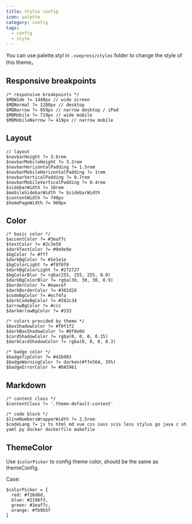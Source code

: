 ```yaml
---
title: Stylus config
icon: palette
category: config
tags:
  - config
  - style
---
```


You can use palette.styl in `.vuepress/styles` folder to change the style of this theme。

<!-- more -->

## Responsive breakpoints

```stylus
/* responsive breakpoints */
$MQWide ?= 1440px // wide screen
$MQNormal ?= 1280px // desktop
$MQNarrow ?= 959px // narrow desktop / iPad
$MQMobile ?= 719px // wide mobile
$MQMobileNarrow ?= 419px // narrow mobile
```

## Layout

```stylus
// layout
$navbarHeight ?= 3.6rem
$navbarMobileHeight ?= 3.2rem
$navbarHorizontalPadding ?= 1.5rem
$navbarMobileHorizontalPadding ?= 1rem
$navbarVerticalPadding ?= 0.7rem
$navbarMobileVerticalPadding ?= 0.4rem
$sidebarWidth ?= 18rem
$mobileSidebarWidth ?= $sidebarWidth
$contentWidth ?= 740px
$homePageWidth ?= 960px
```

## Color

```stylus
/* basic color */
$accentColor ?= #3eaf7c
$textColor ?= #2c3e50
$darkTextColor ?= #9e9e9e
$bgColor ?= #fff
$darkBgColor ?= #1e1e1e
$bgColorLight ?= #f8f8f8
$darkBgColorLight ?= #272727
$bgColorBlur ?= rgba(255, 255, 255, 0.9)
$darkBgColorBlur ?= rgba(30, 30, 30, 0.9)
$borderColor ?= #eaecef
$darkBorderColor ?= #302d28
$codeBgColor ?= #ecf4fa
$darkCodeBgColor ?= #282c34
$arrowBgColor ?= #ccc
$darkArrowBgColor ?= #333

/* colors provided by theme */
$boxShadowColor ?= #f0f1f2
$darkBoxShadowColor ?= #0f0e0d
$cardShadowColor ?= rgba(0, 0, 0, 0.15)
$darkCardShadowColor ?= rgba(0, 0, 0, 0.3)

/* badge color */
$badgeTipColor ?= #42b983
$badgeWarningColor ?= darken(#ffe564, 35%)
$badgeErrorColor ?= #DA5961
```

## Markdown

```stylus
/* content class */
$contentClass ?= '.theme-default-content'

/* code block */
$lineNumbersWrapperWidth ?= 2.5rem
$codeLang ?= js ts html md vue css sass scss less stylus go java c sh yaml py docker dockerfile makefile
```

## ThemeColor

Use `$colorPicker` to config theme color, should be the same as themeConfig.

Case:

```stylus
$colorPicker = {
  red: #f26d6d,
  blue: #2196f3,
  green: #3eaf7c,
  orange: #fb9b5f
}
```
